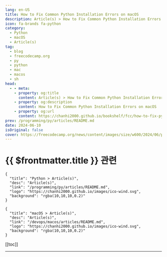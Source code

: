 ```yaml
---
lang: en-US
title: How to Fix Common Python Installation Errors on macOS
description: Article(s) > How to Fix Common Python Installation Errors on macOS
icon: fa-brands fa-python
category: 
  - Python
  - macOS
  - Article(s)
tag: 
  - blog
  - freecodecamp.org
  - py
  - python
  - mac
  - macos
  - sh
head:
  - - meta:
    - property: og:title
      content: Article(s) > How to Fix Common Python Installation Errors on macOS
    - property: og:description
      content: How to Fix Common Python Installation Errors on macOS
    - property: og:url
      content: https://chanhi2000.github.io/bookshelf/fcc/how-to-fix-python-installation-errors-on-mac.html
prev: /programming/py/articles/README.md
date: 2024-06-10
isOriginal: false
cover: https://freecodecamp.org/news/content/images/size/w600/2024/06/python-install-errors.png
---
```


# {{ $frontmatter.title }} 관련

```component VPCard
{
  "title": "Python > Article(s)",
  "desc": "Article(s)",
  "link": "/programming/py/articles/README.md",
  "logo": "https://chanhi2000.github.io/images/ico-wind.svg",
  "background": "rgba(10,10,10,0.2)"
}
```

```component VPCard
{
  "title": "macOS > Article(s)",
  "desc": "Article(s)",
  "link": "/devops/macos/articles/README.md",
  "logo": "https://chanhi2000.github.io/images/ico-wind.svg",
  "background": "rgba(10,10,10,0.2)"
}
```

[[toc]]

---

<SiteInfo
  name="How to Fix Common Python Installation Errors on macOS"
  desc="Python's popularity keeps growing as more developers adopt it for data science and machine learning, although it is already among the most popular programming languages.  I recently wrote an article for freeCodeCamp titled 'How to Install Python on a Mac', which provides a clear guide to installing Python..."
  url="https://freecodecamp.org/news/how-to-fix-python-installation-errors-on-mac/"
  logo="https://cdn.freecodecamp.org/universal/favicons/favicon.ico"
  preview="https://freecodecamp.org/news/content/images/size/w600/2024/06/python-install-errors.png"/>

<!-- TODO: 작성 -->

